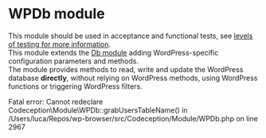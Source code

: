 # WPDb module
This module should be used in acceptance and functional tests, see [levels of testing for more information](./../levels-of-testing.md).  
This module extends the [Db module](https://codeception.com/docs/modules/Db) adding WordPress-specific configuration parameters and methods.  
The module provides methods to read, write and update the WordPress database **directly**, without relying on WordPress methods, using WordPress functions or triggering WordPress filters.  

<!--doc-->

Fatal error: Cannot redeclare Codeception\Module\WPDb::grabUsersTableName() in /Users/luca/Repos/wp-browser/src/Codeception/Module/WPDb.php on line 2967
<!--/doc-->
